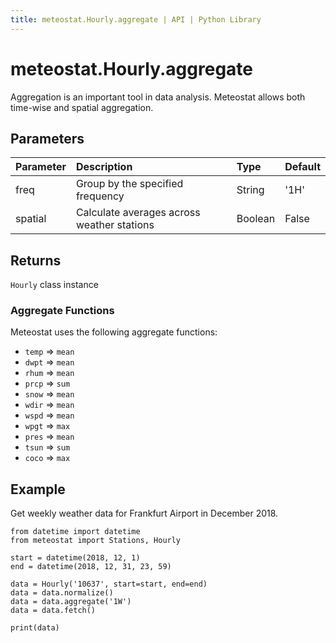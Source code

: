 ```yaml
---
title: meteostat.Hourly.aggregate | API | Python Library
---
```


# meteostat.Hourly.aggregate

Aggregation is an important tool in data analysis. Meteostat allows both time-wise and spatial aggregation.

## Parameters

| **Parameter** | **Description**                            | **Type** | **Default** |
|:--------------|:-------------------------------------------|:---------|:------------|
| freq          | Group by the specified frequency           | String   | '1H'        |
| spatial       | Calculate averages across weather stations | Boolean  | False       |

## Returns

`Hourly` class instance

### Aggregate Functions

Meteostat uses the following aggregate functions:

* `temp` => `mean`
* `dwpt` => `mean`
* `rhum` => `mean`
* `prcp` => `sum`
* `snow` => `mean`
* `wdir` => `mean`
* `wspd` => `mean`
* `wpgt` => `max`
* `pres` => `mean`
* `tsun` => `sum`
* `coco` => `max`

## Example

Get weekly weather data for Frankfurt Airport in December 2018.

```python{9}
from datetime import datetime
from meteostat import Stations, Hourly

start = datetime(2018, 12, 1)
end = datetime(2018, 12, 31, 23, 59)

data = Hourly('10637', start=start, end=end)
data = data.normalize()
data = data.aggregate('1W')
data = data.fetch()

print(data)
```
